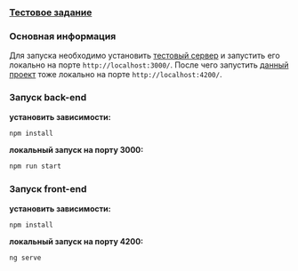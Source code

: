 ### [Тестовое задание](https://github.com/Hprimer/sqg_test-task/blob/main/%D0%A2%D0%B5%D1%81%D1%82%D0%BE%D0%B2%D0%BE%D0%B5%20%D0%B7%D0%B0%D0%B4%D0%B0%D0%BD%D0%B8%D0%B5%202025.docx)

### Основная информация 
Для запуска необходимо установить [тестовый сервер](https://github.com/MrCelestis/mock-interview-api) и запустить его локально на порте `http://localhost:3000/`. После чего запустить [данный проект](https://github.com/Hprimer/sqg_test-task) тоже локально на порте `http://localhost:4200/`.

### Запуск back-end
**установить зависимости:**
```bash
npm install
```
**локальный запуск на порту 3000:**
```bash
npm run start
```

### Запуск front-end
**установить зависимости:**
```bash
npm install
```
**локальный запуск на порту 4200:**
```bash
ng serve
```
